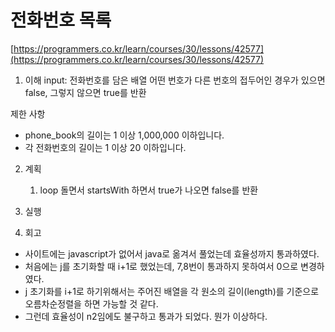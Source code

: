 # 전화번호 목록
[https://programmers.co.kr/learn/courses/30/lessons/42577](https://programmers.co.kr/learn/courses/30/lessons/42577)

1. 이해
input: 전화번호를 담은 배열
어떤 번호가 다른 번호의 접두어인 경우가 있으면 false, 그렇지 않으면 true를 반환

제한 사항
* phone_book의 길이는 1 이상 1,000,000 이하입니다.
* 각 전화번호의 길이는 1 이상 20 이하입니다.

2. 계획
   1. loop 돌면서 startsWith 하면서 true가 나오면 false를 반환
3. 실행

4. 회고
* 사이트에는 javascript가 없어서 java로 옮겨서 풀었는데 효율성까지 통과하였다.
* 처음에는 j를 초기화할 때 i+1로 했었는데, 7,8번이 통과하지 못하여서 0으로 변경하였다.
* j 초기화를 i+1로 하기위해서는 주어진 배열을 각 원소의 길이(length)를 기준으로 오름차순정렬을 하면 가능할 것 같다.
* 그런데 효율성이 n2임에도 불구하고 통과가 되었다. 뭔가 이상하다.